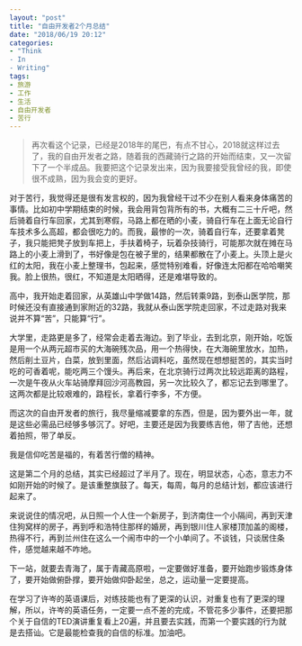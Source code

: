```yaml
---
layout: "post"
title: "自由开发者2个月总结"
date: "2018/06/19 20:12"
categories:
- "Think
- In
- Writing"
tags:
- 旅游
- 工作
- 生活
- 自由开发者
- 苦行
---
```


> 再次看这个记录，已经是2018年的尾巴，有点不甘心，2018就这样过去了，我的自由开发者之路，随着我的西藏骑行之路的开始而结束，又一次留下了一个半成品。我要把这个记录发出来，因为我要接受我曾经的我，即使很不成熟，因为我会变的更好。

对于苦行，我觉得还是很有发言权的，因为我曾经干过不少在别人看来身体痛苦的事情。比如初中学期结束的时候，我会用背包背所有的书，大概有二三十斤吧，然后骑着自行车回家，尤其到寒假，马路上都在晒的小麦，骑自行车在上面无论自行车技术多么高超，都会很吃力的。而我，最惨的一次，骑着自行车，还要拿着凳子，我只能把凳子放到车把上，手扶着椅子，玩着杂技骑行，可能那次就在摊在马路上的小麦上滑到了，书好像是包在被子里的，结果都散在了小麦上。头顶上是火红的太阳，我在小麦上整理书，包起来，感觉特别难看，好像连太阳都在哈哈嘲笑我。脸上很热，很红，不知道是太阳晒得，还是难堪导致的。

高中，我开始走着回家，从英雄山中学做14路，然后转乘9路，到泰山医学院，那时候还没有直接通到家附近的32路，我就从泰山医学院走回家，不过走路对我来说并不算“苦”，只能算“行”。

大学里，走路更是多了，经常会走着去海边。到了毕业，去到北京，刚开始，吃饭是用一个从两元超市买的大海碗残次品，用一个热得快，在大海碗里放水，加热，然后削土豆片，白菜，放到里面，然后沾调料吃，虽然现在想想挺苦的，其实当时吃的可香着呢，能吃两三个馒头。再后来，在北京骑行过两次比较远距离的路程，一次是午夜从火车站骑摩拜回沙河高教园，另一次比较久了，都忘记去到哪里了。这两次都是比较艰难的，路程长，拿着行李多，不方便。

而这次的自由开发者的旅行，我尽量缩减要拿的东西，但是，因为要外出一年，就是这些必需品已经够多够沉了。好吧，主要还是因为我要练吉他，带了吉他，还想着拍照，带了单反。

我是信仰吃苦是福的，有着苦行僧的精神。

这是第二个月的总结，其实已经超过了半月了。现在，明显状态，心态，意志力不如刚开始的时候了。是该重整旗鼓了。每天，每周，每月的总结计划，都应该进行起来了。

来说说住的情况吧，从日照一个人住一个新房子，到济南住一个小隔间，再到天津住狗窝样的房子，再到呼和浩特住那样的婚房，再到银川住人家楼顶加盖的阁楼，热得不行，再到兰州住在这么一个闹市中的一个小单间了。不谈钱，只谈居住条件，感觉越来越不咋地。

下一站，就要去青海了，属于青藏高原啦，一定要做好准备，要开始跑步锻炼身体了，要开始做俯卧撑，要开始做仰卧起坐，总之，运动量一定要提高。

在学习了许岑的英语课后，对练技能也有了更深的认识，对重复也有了更深的理解，所以，许岑的英语任务，一定要一点不差的完成，不管花多少事件，还要把那个关于自信的TED演讲重复看上20遍，并且要去实践，而第一个要实践的行为就是去搭讪。它是最能检查我的自信的标准。加油吧。